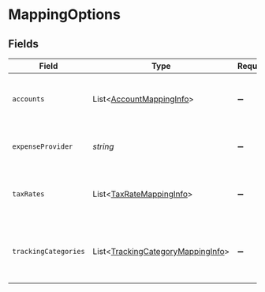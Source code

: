 # MappingOptions


## Fields

| Field                                                                                   | Type                                                                                    | Required                                                                                | Description                                                                             | Example                                                                                 |
| --------------------------------------------------------------------------------------- | --------------------------------------------------------------------------------------- | --------------------------------------------------------------------------------------- | --------------------------------------------------------------------------------------- | --------------------------------------------------------------------------------------- |
| `accounts`                                                                              | List<[AccountMappingInfo](../../models/shared/AccountMappingInfo.md)>                   | :heavy_minus_sign:                                                                      | Array of available accounts for mapping.                                                |                                                                                         |
| `expenseProvider`                                                                       | *string*                                                                                | :heavy_minus_sign:                                                                      | Name of the expense integration.                                                        | Partner Expense                                                                         |
| `taxRates`                                                                              | List<[TaxRateMappingInfo](../../models/shared/TaxRateMappingInfo.md)>                   | :heavy_minus_sign:                                                                      | Array of available tax rates for mapping.                                               |                                                                                         |
| `trackingCategories`                                                                    | List<[TrackingCategoryMappingInfo](../../models/shared/TrackingCategoryMappingInfo.md)> | :heavy_minus_sign:                                                                      | Array of available tracking categories for mapping.                                     |                                                                                         |